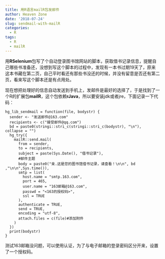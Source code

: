 ```yaml
---
title: 用R语言mailR包发邮件
author: Heaven Zone
date: '2018-07-24'
slug: sendmail-with-mailR
categories:
  - R
tags:
  - R
  - mailR
---
```


用**RSelenium**包写了个自动登录图书馆网站的脚本，获取借书记录信息，提醒自己哪些书准备还，没想到写这个脚本的过程中，发现有一本书过期19天了，原来这本书藏在第二页，自己平时看还有那些书没还的时候，并没有留意是否还有第二页，看来写这个脚本还是有点用处。

现在想把处理好的信息自动发送到手机上，发邮件是最好的选择了，于是找到了一个R的扩展包**mailR**，这个包依赖**rJava**，所以要安装jdk或者jre，下面记录一下代码：

```
hg_lib_sendmail = function(file, bodystr) {
  sender <- "发送邮件@163.com"
  recipients <- c("接受邮件@qq.com")
  bd = paste0(stringi::stri_c(stringi::stri_c(bodystr), "\n"), collapse = "")
  hg_try({
    mailR::send.mail(
      from = sender,
      to = recipients,
      subject = paste(Sys.Date(), "借书记录"),
      #邮件主题
      body = paste0("亲.这是您的图书馆借书记录，请查看！\n\n", bd ,"\n\n",Sys.time()),
      smtp = list(
        host.name = "smtp.163.com",
        port = 465,
        user.name = "163邮箱@163.com",
        passwd = "<163的授权码>",
        ssl = TRUE
      ),
      authenticate = TRUE,
      send = TRUE,
      encoding = "utf-8",
      attach.files = c(file)#添加附件
    )
  })
  print(bodystr)
}
```

测试163邮箱没问题，可以使用认证，为了与电子邮箱的登录密码区分开来，设置了一个授权码。